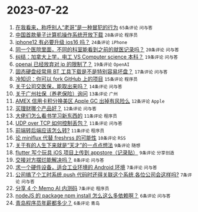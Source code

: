 # 2023-07-22

1. [在我看来，称呼别人“老哥”是一种冒犯的行为](https://www.v2ex.com/t/958794) `65条评论` `问与答`
1. [中国首款量子计算机操作系统开放下载](https://www.v2ex.com/t/958759) `28条评论` `程序员`
1. [iphone12 有必要升级 ios16 吗？](https://www.v2ex.com/t/958744) `24条评论` `iPhone`
1. [同一个医院里面，不同的科室能看到之前的就医记录吗？](https://www.v2ex.com/t/958752) `20条评论` `问与答`
1. [纠结：加拿大上学，电工 VS Computer science 本科？](https://www.v2ex.com/t/958789) `19条评论` `问与答`
1. [openai 已经放弃对 ip 的限制了？](https://www.v2ex.com/t/958763) `19条评论` `OpenAI`
1. [固态硬盘经常用 BT 工具下载是不是特别容易坏盘？](https://www.v2ex.com/t/958739) `17条评论` `问与答`
1. [冷知识：你可以 fork GitHub 上的项目](https://www.v2ex.com/t/958781) `15条评论` `程序员`
1. [关于公司交医保，能取出来吗？](https://www.v2ex.com/t/958784) `14条评论` `问与答`
1. [关于广州社保（养老保险）询问](https://www.v2ex.com/t/958779) `13条评论` `广州`
1. [AMEX 信用卡积分换美区 Apple GC 出掉有风险么](https://www.v2ex.com/t/958793) `12条评论` `Apple`
1. [买理财哪个产品好？](https://www.v2ex.com/t/958740) `12条评论` `问与答`
1. [大佬们怎么看书学习新东西的](https://www.v2ex.com/t/958786) `11条评论` `程序员`
1. [UDP over TCP 如何控制丢包？](https://www.v2ex.com/t/958773) `11条评论` `问与答`
1. [前端转后端应该怎么转?](https://www.v2ex.com/t/958745) `11条评论` `程序员`
1. [论 miniflux 代替 freshrss 的可能性](https://www.v2ex.com/t/958756) `10条评论` `RSS`
1. [关于有的人生下来就是“天才”的一点点想法](https://www.v2ex.com/t/958810) `9条评论` `随想`
1. [flutter 写个玩具 iOS 项目上传到 appstore（记录贴）](https://www.v2ex.com/t/958772) `9条评论` `分享创造`
1. [交接对方摆烂能解决吗？](https://www.v2ex.com/t/958811) `8条评论` `问与答`
1. [求一个硬件设备，适合工业环境的 Android 环境](https://www.v2ex.com/t/958775) `7条评论` `问与答`
1. [公司搞了个工时系统,push 代码时还得关联这个系统,各位公司会这样吗?](https://www.v2ex.com/t/958767) `7条评论` `问与答`
1. [分享 4 个 Memo AI 内测码](https://www.v2ex.com/t/958762) `7条评论` `程序员`
1. [nodeJS 的 package npm install 怎么这么多依赖啊？](https://www.v2ex.com/t/958804) `6条评论` `问与答`
1. [青岛程序员年薪都多少？](https://www.v2ex.com/t/958746) `6条评论` `青岛`
